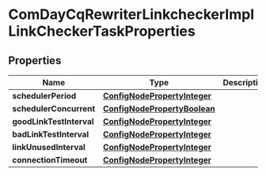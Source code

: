 

# ComDayCqRewriterLinkcheckerImplLinkCheckerTaskProperties

## Properties

Name | Type | Description | Notes
------------ | ------------- | ------------- | -------------
**schedulerPeriod** | [**ConfigNodePropertyInteger**](ConfigNodePropertyInteger.md) |  |  [optional]
**schedulerConcurrent** | [**ConfigNodePropertyBoolean**](ConfigNodePropertyBoolean.md) |  |  [optional]
**goodLinkTestInterval** | [**ConfigNodePropertyInteger**](ConfigNodePropertyInteger.md) |  |  [optional]
**badLinkTestInterval** | [**ConfigNodePropertyInteger**](ConfigNodePropertyInteger.md) |  |  [optional]
**linkUnusedInterval** | [**ConfigNodePropertyInteger**](ConfigNodePropertyInteger.md) |  |  [optional]
**connectionTimeout** | [**ConfigNodePropertyInteger**](ConfigNodePropertyInteger.md) |  |  [optional]



